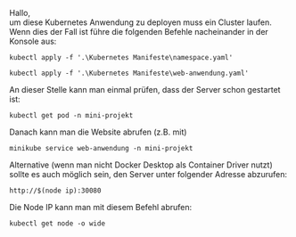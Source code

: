 Hallo,<br>
um diese Kubernetes Anwendung zu deployen muss ein Cluster laufen.
Wenn dies der Fall ist führe die folgenden Befehle nacheinander in der Konsole aus:

`kubectl apply -f '.\Kubernetes Manifeste\namespace.yaml'`

`kubectl apply -f '.\Kubernetes Manifeste\web-anwendung.yaml'`

An dieser Stelle kann man einmal prüfen, dass der Server schon gestartet ist:

`kubectl get pod -n mini-projekt`

Danach kann man die Website abrufen (z.B. mit)

`minikube service web-anwendung -n mini-projekt`

Alternative (wenn man nicht Docker Desktop als Container Driver nutzt) sollte es auch möglich sein, den Server unter folgender Adresse abzurufen:

`http://$(node ip):30080`

Die Node IP kann man mit diesem Befehl abrufen:

`kubectl get node -o wide`
